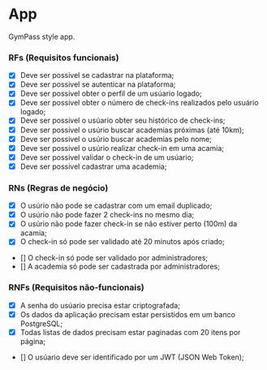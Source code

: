 # App

GymPass style app.

### RFs (Requisitos funcionais)

- [x] Deve ser possivel se cadastrar na plataforma;
- [x] Deve ser possivel se autenticar na plataforma;
- [x] Deve ser possivel obter o perfil de um usúario logado;
- [x] Deve ser possivel obter o número de check-ins realizados pelo usuário logado;
- [x] Deve ser possivel o usúario obter seu histórico de check-ins;
- [x] Deve ser possivel o usúrio buscar academias próximas (até 10km);
- [x] Deve ser possivel o usúrio buscar academias pelo nome;
- [x] Deve ser possivel o usúrio realizar check-in em uma acamia;
- [x] Deve ser possivel validar o check-in de um usúario;
- [x] Deve ser possivel cadastrar uma academia;

### RNs (Regras de negócio)

- [x] O usúrio não pode se cadastrar com um email duplicado;
- [x] O usúrio não pode fazer 2 check-ins no mesmo dia;
- [x] O usúrio não pode fazer check-in se não estiver perto (100m) da acamia;
- [x] O check-in só pode ser validado até 20 minutos após criado;
- [] O check-in só pode ser validado por administradores;
- [] A academia só pode ser cadastrada por administradores;

### RNFs (Requisitos não-funcionais)

- [x] A senha do usúario precisa estar criptografada;
- [x] Os dados da aplicação precisam estar persistidos em um banco PostgreSQL;
- [x] Todas listas de dados precisam estar paginadas com 20 itens por página;
- [] O usúario deve ser identificado por um JWT (JSON Web Token);
